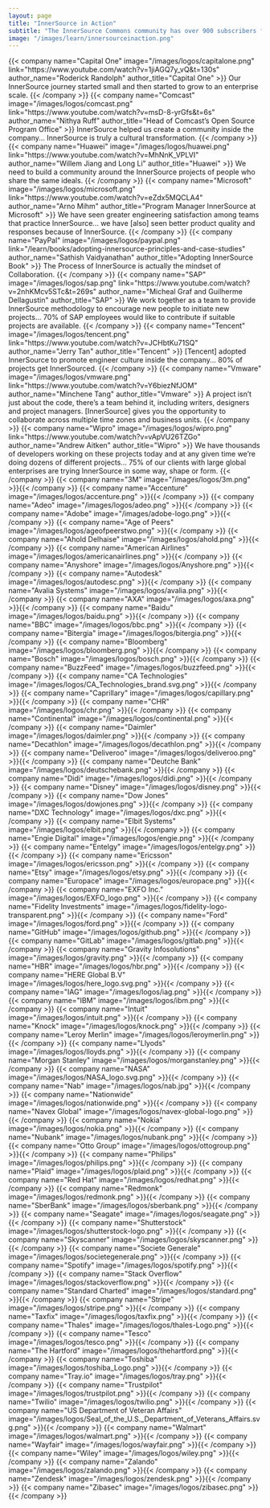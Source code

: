 ```yaml
---
layout: page
title: "InnerSource in Action"
subtitle: "The InnerSource Commons community has over 900 subscribers from 350 organizations. Listed below is a sample of the organizations who have publicly declared they are using InnerSource."
image: "/images/learn/innersourceinaction.png"
---
```

  <div class="container">
    <div class="row justify-content-center">
      {{< company name="Capital One" image="/images/logos/capitalone.png" link="https://www.youtube.com/watch?v=1jiAGQ7y_vQ&t=130s" author_name="Roderick Randolph" author_title="Capital One" >}}
        Our InnerSource journey started small and then started to grow to an enterprise scale.
      {{< /company >}}
      {{< company name="Comcast" image="/images/logos/comcast.png" link="https://www.youtube.com/watch?v=msD-8-yrGfs&t=6s" author_name="Nithya Ruff" author_title="Head of Comcast’s Open Source Program Office" >}}
        InnerSource helped us create a community inside the company... InnerSource is truly a cultural transformation.
      {{< /company >}}
      {{< company name="Huawei" image="/images/logos/huawei.png" link="https://www.youtube.com/watch?v=MhNnK_VPLVI" author_name="Willem Jiang and Long Li" author_title="Huawei" >}}
        We need to build a community around the InnerSource projects of people who share the same ideals.
      {{< /company >}}
      {{< company name="Microsoft" image="/images/logos/microsoft.png" link="https://www.youtube.com/watch?v=eZdx5MQCLA4" author_name="Arno Mihm" author_title="Program Manager InnerSource at Microsoft" >}}
        We have seen greater engineering satisfaction among teams that practice InnerSource... we have [also] seen better product quality and responses because of InnerSource.
      {{< /company >}}
      {{< company name="PayPal" image="/images/logos/paypal.png" link="/learn/books/adopting-innersource-principles-and-case-studies" author_name="Sathish Vaidyanathan" author_title="Adopting InnerSource Book" >}}
        The Process of InnerSource is actually the mindset of Collaboration.
      {{< /company >}}
      {{< company name="SAP" image="/images/logos/sap.png" link="https://www.youtube.com/watch?v=2nhKMcv5STc&t=269s" author_name="Micheal Graf and Guilherme Dellagustin" author_title="SAP" >}}
        We work together as a team to provide InnerSource methodology to encourage new people to initiate new projects... 70% of SAP employees would like to contribute if suitable projects are available.
      {{< /company >}}
      {{< company name="Tencent" image="/images/logos/tencent.png" link="https://www.youtube.com/watch?v=JCHbtKu71SQ" author_name="Jerry Tan" author_title="Tencent" >}}
        [Tencent] adopted InnerSource to promote engineer culture inside the company... 80% of  projects get InnerSourced.
      {{< /company >}}
      {{< company name="Vmware" image="/images/logos/vmware.png" link="https://www.youtube.com/watch?v=Y6biezNfJOM" author_name="Minchene Tang" author_title="Vmware" >}}
        A project isn’t just about the code, there’s a team behind it, including writers, designers and project managers. [InnerSource] gives you the opportunity to collaborate across multiple time zones and business units.
      {{< /company >}}
      {{< company name="Wipro" image="/images/logos/wipro.png" link="https://www.youtube.com/watch?v=vApVU26TZGo" author_name="Andrew Aitken" author_title="Wipro" >}}
        We have thousands of developers working on these projects today and at any given time we’re doing dozens of different projects... 75% of our clients with large global enterprises are trying InnerSource in some way, shape or form.
      {{< /company >}}
      {{< company name="3M" image="/images/logos/3m.png" >}}{{< /company >}}
      {{< company name="Accenture" image="/images/logos/accenture.png" >}}{{< /company >}}
      {{< company name="Adeo" image="/images/logos/adeo.png" >}}{{< /company >}}
      {{< company name="Adobe" image="/images/adobe-logo.png" >}}{{< /company >}}
      {{< company name="Age of Peers" image="/images/logos/ageofpeerstwo.png" >}}{{< /company >}}
      {{< company name="Ahold Delhaise" image="/images/logos/ahold.png" >}}{{< /company >}}
      {{< company name="American Airlines" image="/images/logos/americanairlines.png" >}}{{< /company >}}
      {{< company name="Anyshore" image="/images/logos/Anyshore.png" >}}{{< /company >}}
      {{< company name="Autodesk" image="/images/logos/autodesc.png" >}}{{< /company >}}
      {{< company name="Avalia Systems" image="/images/logos/avalia.png" >}}{{< /company >}}
      {{< company name="AXA" image="/images/logos/axa.png" >}}{{< /company >}}
      {{< company name="Baidu" image="/images/logos/baidu.png" >}}{{< /company >}}
      {{< company name="BBC" image="/images/logos/bbc.png" >}}{{< /company >}}
      {{< company name="Bitergia" image="/images/logos/bitergia.png" >}}{{< /company >}}
      {{< company name="Bloomberg" image="/images/logos/bloomberg.png" >}}{{< /company >}}
      {{< company name="Bosch" image="/images/logos/bosch.png" >}}{{< /company >}}
      {{< company name="BuzzFeed" image="/images/logos/buzzfeed.png" >}}{{< /company >}}
      {{< company name="CA Technologies" image="/images/logos/CA_Technologies_brand.svg.png" >}}{{< /company >}}
      {{< company name="Caprillary" image="/images/logos/capillary.png" >}}{{< /company >}}
      {{< company name="CHR" image="/images/logos/chr.png" >}}{{< /company >}}
      {{< company name="Continental" image="/images/logos/continental.png" >}}{{< /company >}}
      {{< company name="Daimler" image="/images/logos/daimler.png" >}}{{< /company >}}
      {{< company name="Decathlon" image="/images/logos/decathlon.png" >}}{{< /company >}}
      {{< company name="Deliveroo" image="/images/logos/deliveroo.png" >}}{{< /company >}}
      {{< company name="Deutche Bank" image="/images/logos/deutschebank.png" >}}{{< /company >}}
      {{< company name="Didi" image="/images/logos/didi.png" >}}{{< /company >}}
      {{< company name="Disney" image="/images/logos/disney.png" >}}{{< /company >}}
      {{< company name="Dow Jones" image="/images/logos/dowjones.png" >}}{{< /company >}}
      {{< company name="DXC Technology" image="/images/logos/dxc.png" >}}{{< /company >}}
      {{< company name="Elbit Systems" image="/images/logos/elbit.png" >}}{{< /company >}}
      {{< company name="Engie Digital" image="/images/logos/engie.png" >}}{{< /company >}}
      {{< company name="Entelgy" image="/images/logos/entelgy.png" >}}{{< /company >}}
      {{< company name="Ericsson" image="/images/logos/ericsson.png" >}}{{< /company >}}
      {{< company name="Etsy" image="/images/logos/etsy.png" >}}{{< /company >}}
      {{< company name="Europace" image="/images/logos/europace.png" >}}{{< /company >}}
      {{< company name="EXFO Inc." image="/images/logos/EXFO_logo.png" >}}{{< /company >}}
      {{< company name="Fidelity Investments" image="/images/logos/fidelity-logo-transparent.png" >}}{{< /company >}}
      {{< company name="Ford" image="/images/logos/ford.png" >}}{{< /company >}}
      {{< company name="GitHub" image="/images/logos/github.png" >}}{{< /company >}}
      {{< company name="GitLab" image="/images/logos/gitlab.png" >}}{{< /company >}}
      {{< company name="Gravity Infosolutions" image="/images/logos/gravity.png" >}}{{< /company >}}
      {{< company name="HBR" image="/images/logos/hbr.png" >}}{{< /company >}}
      {{< company name="HERE Global B.V" image="/images/logos/here_logo.svg.png" >}}{{< /company >}}
      {{< company name="IAG" image="/images/logos/iag.png" >}}{{< /company >}}
      {{< company name="IBM" image="/images/logos/ibm.png" >}}{{< /company >}}
      {{< company name="Intuit" image="/images/logos/intuit.png" >}}{{< /company >}}
      {{< company name="Knock" image="/images/logos/knock.png" >}}{{< /company >}}
      {{< company name="Leroy Merlin" image="/images/logos/leroymerlin.png" >}}{{< /company >}}
      {{< company name="Llyods" image="/images/logos/lloyds.png" >}}{{< /company >}}
      {{< company name="Morgan Stanley" image="/images/logos/morganstanley.png" >}}{{< /company >}}
       {{< company name="NASA" image="/images/logos/NASA_logo.svg.png" >}}{{< /company >}}
      {{< company name="Nab" image="/images/logos/nab.jpg" >}}{{< /company >}}
      {{< company name="Nationwide" image="/images/logos/nationwide.png" >}}{{< /company >}}
      {{< company name="Navex Global" image="/images/logos/navex-global-logo.png" >}}{{< /company >}}
      {{< company name="Nokia" image="/images/logos/nokia.png" >}}{{< /company >}}
      {{< company name="Nubank" image="/images/logos/nubank.png" >}}{{< /company >}}
      {{< company name="Otto Group" image="/images/logos/ottogroup.png" >}}{{< /company >}}
      {{< company name="Philips" image="/images/logos/philips.png" >}}{{< /company >}}
      {{< company name="Plaid" image="/images/logos/plaid.png" >}}{{< /company >}}
      {{< company name="Red Hat" image="/images/logos/redhat.png" >}}{{< /company >}}
      {{< company name="Redmonk" image="/images/logos/redmonk.png" >}}{{< /company >}}
      {{< company name="SberBank" image="/images/logos/sberbank.png" >}}{{< /company >}}
      {{< company name="Seagate" image="/images/logos/seagate.png" >}}{{< /company >}}
      {{< company name="Shutterstock" image="/images/logos/shutterstock-logo.png" >}}{{< /company >}}
      {{< company name="Skyscanner" image="/images/logos/skyscanner.png" >}}{{< /company >}}
      {{< company name="Societe Generale" image="/images/logos/societegenerale.png" >}}{{< /company >}}
      {{< company name="Spotify" image="/images/logos/spotify.png" >}}{{< /company >}}
      {{< company name="Stack Overflow" image="/images/logos/stackoverflow.png" >}}{{< /company >}}
      {{< company name="Standard Charted" image="/images/logos/standard.png" >}}{{< /company >}}
      {{< company name="Stripe" image="/images/logos/stripe.png" >}}{{< /company >}}
      {{< company name="Taxfix" image="/images/logos/taxfix.png" >}}{{< /company >}}
      {{< company name="Thales" image="/images/logos/thales-Logo.png" >}}{{< /company >}}
      {{< company name="Tesco" image="/images/logos/tesco.png" >}}{{< /company >}}
      {{< company name="The Hartford" image="/images/logos/thehartford.png" >}}{{< /company >}}
      {{< company name="Toshiba" image="/images/logos/toshiba_Logo.png" >}}{{< /company >}}
      {{< company name="Tray.io" image="/images/logos/tray.png" >}}{{< /company >}}
      {{< company name="Trustpilot" image="/images/logos/trustpilot.png" >}}{{< /company >}}
      {{< company name="Twilio" image="/images/logos/twilio.png" >}}{{< /company >}}
      {{< company name="US Department of Veteran Affairs" image="/images/logos/Seal_of_the_U.S._Department_of_Veterans_Affairs.svg.png" >}}{{< /company >}}
      {{< company name="Walmart" image="/images/logos/walmart.png" >}}{{< /company >}}
      {{< company name="Wayfair" image="/images/logos/wayfair.png" >}}{{< /company >}}
      {{< company name="Wiley" image="/images/logos/wiley.png" >}}{{< /company >}}
      {{< company name="Zalando" image="/images/logos/zalando.png" >}}{{< /company >}}
      {{< company name="Zendesk" image="/images/logos/zendesk.png" >}}{{< /company >}}
      {{< company name="Zibasec" image="/images/logos/zibasec.png" >}}{{< /company >}}
    </div>
  </div>
